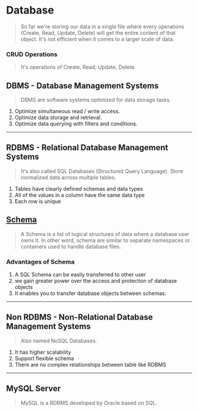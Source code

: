 # Database
> So far we're storing our data in a single file where every operations (Create, Read, Update, Delete) will get the entire content of that object. It's not efficient when it comes to a larger scale of data.

### CRUD Operations
> It's operations of Create, Read, Update, Delete.

## DBMS - Database Management Systems
> DBMS are software systems optimized for data storage tasks.
1. Optimize simultaneous read / write access.
2. Optimize data storage and retrieval.
3. Optimize data querying with filters and conditions.

---

## RDBMS - Relational Database Management Systems
> It's also called SQL Databases (Structured Query Language). Store normalized data across multiple tables.
1. Tables have clearly defined schemas and data types
2. All of the values in a column have the same data type
3. Each row is unique

## [Schema](https://www.simplilearn.com/tutorials/sql-tutorial/schema-in-sql#:~:text=In%20a%20SQL%20database%2C%20a,user%20who%20constructs%20the%20object.)
> A Schema is a list of logical structures of data where a database user owns it. In other word, schema are similar to separate namespaces or containers used to handle database files.
### Advantages of Schema
1. A SQL Schema can be easily transferred to other user
2. we gain greater power over the access and protection of database objects
3. It enables you to transfer database objects between schemas.

---

## Non RDBMS - Non-Relational Database Management Systems
> Also named NoSQL Databases.
1. It has higher scalability
2. Support flexible schema
3. There are no complex relationships between table like RDBMS

---

## MySQL Server
> MySQL is a RDBMS developed by Oracle based on SQL.
